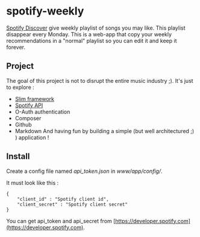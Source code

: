 # spotify-weekly
[Spotify Discover](https://press.spotify.com/it/2015/07/20/introducing-discover-weekly-your-ultimate-personalised-playlist/) give weekly playlist of songs you may like. This playlist disappear every Monday. This is a web-app that copy your weekly recommendations in a "normal" playlist so you can edit it and keep it forever.

## Project
The goal of this project is not to disrupt the entire music industry ;). It's just to explore :
* [Slim framework](http://www.slimframework.com)
* [Spotify API](https://developer.spotify.com/web-api/)
* O-Auth authentication
* Composer
* Github
* Markdown
And having fun by building a simple (but well architectured ;) ) application !

## Install
Create a config file named *api_token.json* in *www/app/config/*.

It must look like this :
```
{
    "client_id" : "Spotify client id",
    "client_secret" : "Spotify client secret"
}
```

You can get api_token and api_secret from [https://developer.spotify.com](https://developer.spotify.com).
